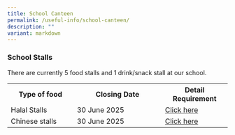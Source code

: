 ```yaml
---
title: School Canteen
permalink: /useful-info/school-canteen/
description: ""
variant: markdown
---
```

<h3>School Stalls</h3>

There are currently 5 food stalls and 1 drink/snack stall at our school.
<table style="width:100%">
<tbody>
<tr>
<th style="width:30%">Type of food</th>
<th style="width:40%">Closing Date</th>
<th style="width:40%">Detail Requirement</th>
</tr>
<tr>
<td>Halal Stalls</td>
<td>30 June 2025</td>
<td><a href="https://ahmadibrahimsec.moe.edu.sg/school-canteen-advertisement/">Click here</a></td>
</tr>
<tr>
<td>Chinese stalls</td>
<td>30 June 2025</td>
<td><a href="https://ahmadibrahimsec.moe.edu.sg/school-canteen-advertisement-01/">Click here</a></td>
</tr></tbody></table>